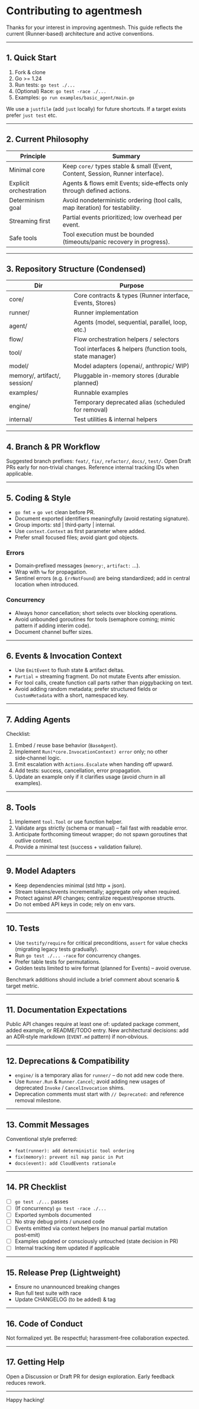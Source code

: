 # Contributing to agentmesh

Thanks for your interest in improving agentmesh. This guide reflects the current (Runner‑based) architecture and active conventions.

---
## 1. Quick Start
1. Fork & clone
2. Go >= 1.24
3. Run tests: `go test ./...`
4. (Optional) Race: `go test -race ./...`
5. Examples: `go run examples/basic_agent/main.go`

We use a `justfile` (add `just` locally) for future shortcuts. If a target exists prefer `just test` etc.

---
## 2. Current Philosophy
| Principle | Summary |
|-----------|---------|
| Minimal core | Keep `core/` types stable & small (Event, Content, Session, Runner interface). |
| Explicit orchestration | Agents & flows emit Events; side‑effects only through defined actions. |
| Determinism goal | Avoid nondeterministic ordering (tool calls, map iteration) for testability. |
| Streaming first | Partial events prioritized; low overhead per event. |
| Safe tools | Tool execution must be bounded (timeouts/panic recovery in progress). |

---
## 3. Repository Structure (Condensed)
| Dir | Purpose |
|-----|---------|
| core/ | Core contracts & types (Runner interface, Events, Stores) |
| runner/ | Runner implementation |
| agent/ | Agents (model, sequential, parallel, loop, etc.) |
| flow/ | Flow orchestration helpers / selectors |
| tool/ | Tool interfaces & helpers (function tools, state manager) |
| model/ | Model adapters (openai/, anthropic/ WIP) |
| memory/, artifact/, session/ | Pluggable in-memory stores (durable planned) |
| examples/ | Runnable examples |
| engine/ | Temporary deprecated alias (scheduled for removal) |
| internal/ | Test utilities & internal helpers |

---
## 4. Branch & PR Workflow
Suggested branch prefixes: `feat/`, `fix/`, `refactor/`, `docs/`, `test/`. Open Draft PRs early for non‑trivial changes. Reference internal tracking IDs when applicable.

---
## 5. Coding & Style
* `go fmt` + `go vet` clean before PR.
* Document exported identifiers meaningfully (avoid restating signature).
* Group imports: std | third‑party | internal.
* Use `context.Context` as first parameter where added.
* Prefer small focused files; avoid giant god objects.

### Errors
* Domain‑prefixed messages (`memory:`, `artifact:` ...).
* Wrap with `%w` for propagation.
* Sentinel errors (e.g. `ErrNotFound`) are being standardized; add in central location when introduced.

### Concurrency
* Always honor cancellation; short selects over blocking operations.
* Avoid unbounded goroutines for tools (semaphore coming; mimic pattern if adding interim code).
* Document channel buffer sizes.

---
## 6. Events & Invocation Context
* Use `EmitEvent` to flush state & artifact deltas.
* `Partial` = streaming fragment. Do not mutate Events after emission.
* For tool calls, create function call parts rather than piggybacking on text.
* Avoid adding random metadata; prefer structured fields or `CustomMetadata` with a short, namespaced key.


---
## 7. Adding Agents
Checklist:
1. Embed / reuse base behavior (`BaseAgent`).
2. Implement `Run(*core.InvocationContext) error` only; no other side‑channel logic.
3. Emit escalation with `Actions.Escalate` when handing off upward.
4. Add tests: success, cancellation, error propagation.
5. Update an example only if it clarifies usage (avoid churn in all examples).

---
## 8. Tools
1. Implement `tool.Tool` or use function helper.
2. Validate args strictly (schema or manual) – fail fast with readable error.
3. Anticipate forthcoming timeout wrapper; do not spawn goroutines that outlive context.
4. Provide a minimal test (success + validation failure).

---
## 9. Model Adapters
* Keep dependencies minimal (std http + json).
* Stream tokens/events incrementally; aggregate only when required.
* Protect against API changes; centralize request/response structs.
* Do not embed API keys in code; rely on env vars.

---
## 10. Tests
* Use `testify/require` for critical preconditions, `assert` for value checks (migrating legacy tests gradually).
* Run `go test ./... -race` for concurrency changes.
* Prefer table tests for permutations.
* Golden tests limited to wire format (planned for Events) – avoid overuse.

Benchmark additions should include a brief comment about scenario & target metric.

---
## 11. Documentation Expectations
Public API changes require at least one of: updated package comment, added example, or README/TODO entry. New architectural decisions: add an ADR‑style markdown (`EVENT.md` pattern) if non‑obvious.

---
## 12. Deprecations & Compatibility
* `engine/` is a temporary alias for `runner/` – do not add new code there.
* Use `Runner.Run` & `Runner.Cancel`; avoid adding new usages of deprecated `Invoke` / `CancelInvocation` shims.
* Deprecation comments must start with `// Deprecated:` and reference removal milestone.

---
## 13. Commit Messages
Conventional style preferred:
* `feat(runner): add deterministic tool ordering`
* `fix(memory): prevent nil map panic in Put`
* `docs(event): add CloudEvents rationale`

---
## 14. PR Checklist
* [ ] `go test ./...` passes
* [ ] (If concurrency) `go test -race ./...`
* [ ] Exported symbols documented
* [ ] No stray debug prints / unused code
* [ ] Events emitted via context helpers (no manual partial mutation post‑emit)
* [ ] Examples updated or consciously untouched (state decision in PR)
* [ ] Internal tracking item updated if applicable

---
## 15. Release Prep (Lightweight)
* Ensure no unannounced breaking changes
* Run full test suite with race
* Update CHANGELOG (to be added) & tag

---
## 16. Code of Conduct
Not formalized yet. Be respectful; harassment-free collaboration expected.

---
## 17. Getting Help
Open a Discussion or Draft PR for design exploration. Early feedback reduces rework.

---
Happy hacking!
